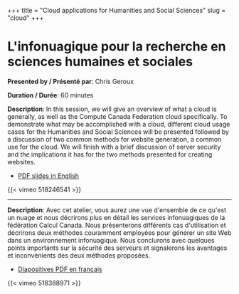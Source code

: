 +++
title = "Cloud applications for Humanities and Social Sciences"
slug = "cloud"
+++

# L'infonuagique pour la recherche en sciences humaines et sociales

**Presented by / Présenté par**: Chris Geroux

**Duration / Durée**: 60 minutes

**Description**: In this session, we will give an overview of what a cloud is generally, as well as the Compute Canada
  Federation cloud specifically. To demonstrate what may be accomplished with a cloud, different cloud usage cases for
  the Humanities and Social Sciences will be presented followed by a discussion of two common methods for website
  generation, a common use for the cloud. We will finish with a brief discussion of server security and the implications
  it has for the two methods presented for creating websites.

* [PDF slides in English](/session2e.pdf)

{{< vimeo 518246541 >}}
<br>

---

**Description**: Avec cet atelier, vous aurez une vue d'ensemble de ce qu'est un nuage et nous décrirons plus en détail
  les services infonuagiques de la fédération Calcul Canada. Nous présenterons différents cas d'utilisation et décrirons
  deux méthodes couramment employées pour générer un site Web dans un environnement infonuagique. Nous conclurons avec
  quelques points importants sur la sécurité des serveurs et signalerons les avantages et inconvénients des deux
  méthodes proposées.

* [Diapositives PDF en français](/session2f.pdf)

{{< vimeo 518388971 >}}
